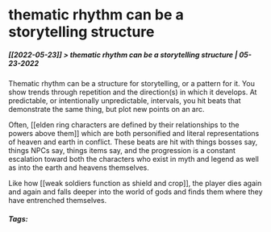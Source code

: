 # thematic rhythm can be a storytelling structure
##### [[2022-05-23]] > thematic rhythm can be a storytelling structure | 05-23-2022

Thematic rhythm can be a structure for storytelling, or a pattern for it. You show trends through repetition and the direction(s) in which it develops. At predictable, or intentionally unpredictable, intervals, you hit beats that demonstrate the same thing, but plot new points on an arc.

Often, [[elden ring characters are defined by their relationships to the powers above them]] which are both personified and literal representations of heaven and earth in conflict. These beats are hit with things bosses say, things NPCs say, things items say, and the progression is a constant escalation toward both the characters who exist in myth and legend as well as into the earth and heavens themselves.

Like how [[weak soldiers function as shield and crop]], the player dies again and again and falls deeper into the world of gods and finds them where they have entrenched themselves.



##### Tags: 